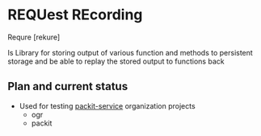 # REQUest REcording

Requre \[rekure\] 

Is Library for storing output of various function and methods to 
persistent storage and be able to replay the stored output to functions
back

## Plan and current status
 - Used for testing [packit-service](https://github.com/packit-service) organization projects
    - ogr
    - packit
